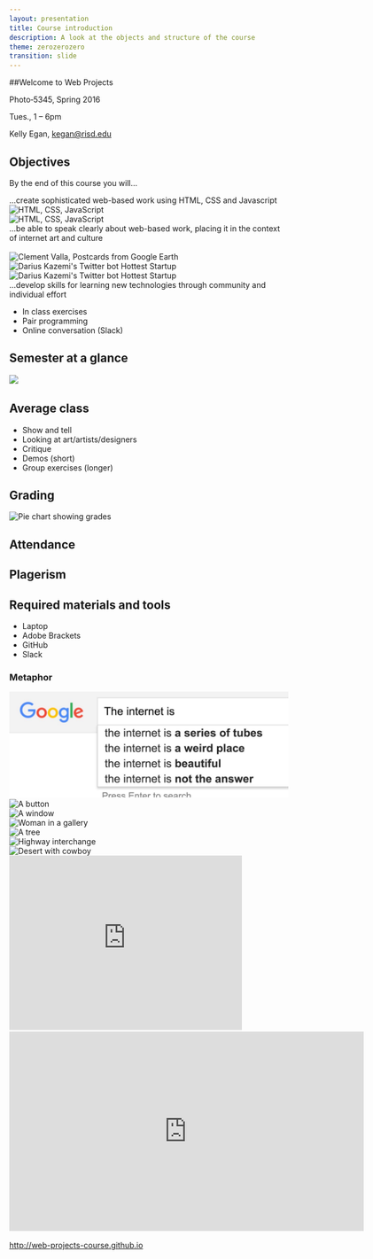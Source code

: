 ```yaml
---
layout: presentation
title: Course introduction
description: A look at the objects and structure of the course
theme: zerozerozero
transition: slide
---
```


<section data-markdown>
##Welcome to Web Projects

Photo‐5345, Spring 2016

Tues., 1 – 6pm
</section>

<section>

Kelly Egan, kegan@risd.edu

</section>

<section>

<h2>Objectives</h2>

<p class="fragment">By the end of this course you will...</p>

</section>


<section>
  <section data-markdown>
  ...create sophisticated web-based work  
  using HTML, CSS and Javascript
  </section>
  
  <section>
    <img src="/media/20160215_webtech.svg" alt="HTML, CSS, JavaScript">
  </section> 
  
  <section>
    <img src="/media/20160215_webtech2.svg" alt="HTML, CSS, JavaScript">    
  </section> 
  
</section>

<section>
  <section data-markdown> 
  ...be able to speak clearly about web-based work, placing it in the context of internet art and culture
  </section>
  
  <section>
    <img src="/media/Engelbart_MotherOfAllDemos.jpg" alt="">
  </section>
  
  <section>
    <img src="/media/Valla_PostcardsFromGoogleEarth.jpg" alt="Clement Valla, Postcards from Google Earth">
  </section>
  
  <section>
    <img src="/media/Kazemi_HottestStartup.jpg"  alt="Darius Kazemi's Twitter bot Hottest Startup">
  </section>
  
  <section>
    <img src="http://2.bp.blogspot.com/-WAUYXoObi8g/Uzo7-Qvs1aI/AAAAAAAAAQo/4D1LyuKwfTA/s1600/nexus5_chrome_emojis.gif"  alt="Darius Kazemi's Twitter bot Hottest Startup">
  </section>
</section>

<section>
  <section data-markdown>  
  ...develop skills for learning new technologies  
  through community and individual effort 
  </section>
  
  <section>
  <ul>
    <li class="fragment">In class exercises</li>
    <li class="fragment">Pair programming</li>
    <li class="fragment">Online conversation (Slack)</li>
  </ul>
  </section>
</section>

<section>
  
<h2>Semester at a glance</h2>

<img src="/media/20160215_semester_overview.svg" class="plain">

</section>

<!--
<section>
  
<h2>Average week</h2>

<img src="/media/20160215_week.svg" class="plain">

</section>
-->

<section>
  
<h2>Average class</h2>

<ul>
  <li class="fragment">Show and tell</li>
  <li class="fragment">Looking at art/artists/designers</li>
  <li class="fragment">Critique</li>
  <li class="fragment">Demos (short)</li>
  <li class="fragment">Group exercises (longer)</li>
</ul>

</section>

<section>

<h2>Grading</h2>

<img src="/media/20160215_grade_pie.svg" alt="Pie chart showing grades" class="plain"> 
  
</section>

<section data-markdown>

## Attendance
  
</section>

<section data-markdown>

## Plagerism
  
</section>

<section data-markdown>

## Required materials and tools
 
* Laptop
* Adobe Brackets
* GitHub
* Slack
  
</section>

<section>
  <section>
    <h1>Metaphor</h1>
  </section>
  
  <section>
    <img src="/media/theInternetIs.jpg" alt="Googgle search for the internet is">
  </section>
  
  <section>
    <img src="/media/button.jpg" alt="A button">
  </section>
  
  <section>
    <img src="/media/window.jpg" alt="A window">
  </section>
  
  <section>
    <img src="/media/gallery.jpg" alt="Woman in a gallery">
  </section>
  
  <section>
    <img src="/media/tree.jpg" alt="A tree">
  </section>
  
  <section>
    <img src="/media/highway.jpg" alt="Highway interchange">
  </section>
  
  <section>
    <img src="/media/rafman_west.jpg" alt="Desert with cowboy">
  </section>
  
  <section>
    <iframe width="420" height="315" src="https://www.youtube.com/embed/f99PcP0aFNE" frameborder="0" allowfullscreen></iframe>
  </section>

  <section>
    <iframe width="640" height="360" src="http://www.democracynow.org/embed/story/2013/1/14/freedom_to_connect_aaron_swartz_1986" frameborder="0" allowfullscreen="true"></iframe>
  </section>
  
</section>

<section data-markdown>

http://web-projects-course.github.io
  
</section>
